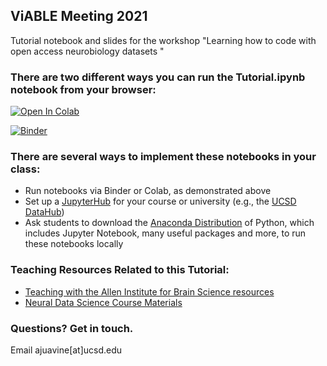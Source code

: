## ViABLE Meeting 2021

Tutorial notebook and slides for the workshop "Learning how to code with open access neurobiology datasets "

### There are two different ways you can run the Tutorial.ipynb notebook from your browser:
[![Open In Colab](https://colab.research.google.com/assets/colab-badge.svg)](http://colab.research.google.com/github/ajuavinett/ViABLE_2021/)

[![Binder](https://mybinder.org/badge_logo.svg)](https://mybinder.org/v2/gh/ajuavinett/ViABLE_2021.git/master?filepath=Tutorial.ipynb)



### There are several ways to implement these notebooks in your class:
- Run notebooks via Binder or Colab, as demonstrated above
- Set up a [JupyterHub](https://jupyterhub.readthedocs.io/en/stable/installation-guide-hard.html) for your course or university (e.g., the [UCSD DataHub](http://datahub.ucsd.edu))
- Ask students to download the [Anaconda Distribution](https://www.anaconda.com/products/individual) of Python, which includes Jupyter Notebook, many useful packages and more, to run these notebooks locally

### Teaching Resources Related to this Tutorial:
- [Teaching with the Allen Institute for Brain Science resources](https://sites.google.com/ucsd.edu/neuroedu)
- [Neural Data Science Course Materials](https://github.com/BIPN162/Materials)

### Questions? Get in touch.
Email ajuavine[at]ucsd.edu
